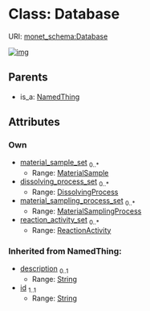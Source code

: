 
# Class: Database




URI: [monet_schema:Database](http://example.com/monet_schema/Database)


[![img](https://yuml.me/diagram/nofunky;dir:TB/class/[ReactionActivity],[NamedThing],[MaterialSamplingProcess],[MaterialSample],[DissolvingProcess],[ReactionActivity]<reaction_activity_set%200..*-++[Database&#124;description(i):string%20%3F;id(i):string],[MaterialSamplingProcess]<material_sampling_process_set%200..*-++[Database],[DissolvingProcess]<dissolving_process_set%200..*-++[Database],[MaterialSample]<material_sample_set%200..*-++[Database],[NamedThing]^-[Database])](https://yuml.me/diagram/nofunky;dir:TB/class/[ReactionActivity],[NamedThing],[MaterialSamplingProcess],[MaterialSample],[DissolvingProcess],[ReactionActivity]<reaction_activity_set%200..*-++[Database&#124;description(i):string%20%3F;id(i):string],[MaterialSamplingProcess]<material_sampling_process_set%200..*-++[Database],[DissolvingProcess]<dissolving_process_set%200..*-++[Database],[MaterialSample]<material_sample_set%200..*-++[Database],[NamedThing]^-[Database])

## Parents

 *  is_a: [NamedThing](NamedThing.md)

## Attributes


### Own

 * [material_sample_set](material_sample_set.md)  <sub>0..\*</sub>
     * Range: [MaterialSample](MaterialSample.md)
 * [dissolving_process_set](dissolving_process_set.md)  <sub>0..\*</sub>
     * Range: [DissolvingProcess](DissolvingProcess.md)
 * [material_sampling_process_set](material_sampling_process_set.md)  <sub>0..\*</sub>
     * Range: [MaterialSamplingProcess](MaterialSamplingProcess.md)
 * [reaction_activity_set](reaction_activity_set.md)  <sub>0..\*</sub>
     * Range: [ReactionActivity](ReactionActivity.md)

### Inherited from NamedThing:

 * [description](description.md)  <sub>0..1</sub>
     * Range: [String](types/String.md)
 * [id](id.md)  <sub>1..1</sub>
     * Range: [String](types/String.md)
